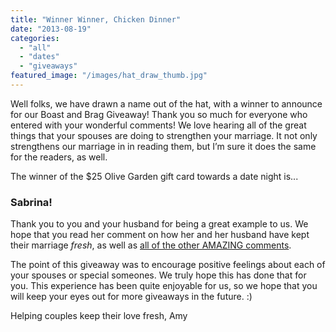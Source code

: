```yaml
---
title: "Winner Winner, Chicken Dinner"
date: "2013-08-19"
categories: 
  - "all"
  - "dates"
  - "giveaways"
featured_image: "/images/hat_draw_thumb.jpg"
---
```


Well folks, we have drawn a name out of the hat, with a winner to announce for our Boast and Brag Giveaway! Thank you so much for everyone who entered with your wonderful comments! We love hearing all of the great things that your spouses are doing to strengthen your marriage. It not only strengthens our marriage in in reading them, but I’m sure it does the same for the readers, as well.

The winner of the $25 Olive Garden gift card towards a date night is...

### Sabrina!

Thank you to you and your husband for being a great example to us. We hope that you read her comment on how her and her husband have kept their marriage _fresh_, as well as [all of the other AMAZING comments](http://freshlymarried.com/the-boast-brag-giveaway/#comments).

The point of this giveaway was to encourage positive feelings about each of your spouses or special someones. We truly hope this has done that for you. This experience has been quite enjoyable for us, so we hope that you will keep your eyes out for more giveaways in the future. :)

Helping couples keep their love fresh, Amy
